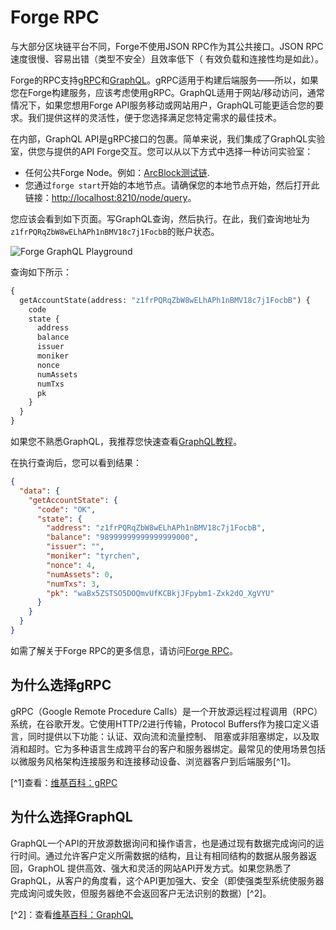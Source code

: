 # Forge RPC

与大部分区块链平台不同，Forge不使用JSON RPC作为其公共接口。JSON RPC速度很慢、容易出错（类型不安全）且效率低下（ 有效负载和连接性均是如此）。

Forge的RPC支持[gRPC](https://grpc.io/)和[GraphQL](https://graphql.org/)。gRPC适用于构建后端服务——所以，如果您在Forge构建服务，应该考虑使用gRPC。GraphQL适用于网站/移动访问，通常情况下，如果您想用Forge API服务移动或网站用户，GraphQL可能更适合您的要求。我们提供这样的灵活性，便于您选择满足您特定需求的最佳技术。

在内部，GraphQL API是gRPC接口的包裹。简单来说，我们集成了GraphQL实验室，供您与提供的API Forge交互。您可以从以下方式中选择一种访问实验室：

* 任何公共Forge Node。例如：[ArcBlock测试链](http://abt-test.arcblock.co:8210/node/query).
* 您通过`forge start`开始的本地节点。请确保您的本地节点开始，然后打开此链接：[http://localhost:8210/node/query](http://localhost:8210/node/query)。

您应该会看到如下页面。写GraphQL查询，然后执行。在此，我们查询地址为`z1frPQRqZbW8wELhAPh1nBMV18c7j1FocbB`的账户状态。

![Forge GraphQL Playground](../assets/images/forge_playground.jpg)

查询如下所示：

```graphql
{
  getAccountState(address: "z1frPQRqZbW8wELhAPh1nBMV18c7j1FocbB") {
    code
    state {
      address
      balance
      issuer
      moniker
      nonce
      numAssets
      numTxs
      pk
    }
  }
}
```

如果您不熟悉GraphQL，我推荐您快速查看[GraphQL教程](https://www.graphql.com/tutorials/)。

在执行查询后，您可以看到结果：

```json
{
  "data": {
    "getAccountState": {
      "code": "OK",
      "state": {
        "address": "z1frPQRqZbW8wELhAPh1nBMV18c7j1FocbB",
        "balance": "98999999999999999000",
        "issuer": "",
        "moniker": "tyrchen",
        "nonce": 4,
        "numAssets": 0,
        "numTxs": 3,
        "pk": "waBx5ZSTSO5DOQmvUfKCBkjJFpybm1-Zxk2dO_XgVYU"
      }
    }
  }
}
```

如需了解关于Forge RPC的更多信息，请访问[Forge RPC](../rpc/)。

## 为什么选择gRPC

gRPC（Google Remote Procedure Calls）是一个开放源远程过程调用（RPC）系统，在谷歌开发。它使用HTTP/2进行传输，Protocol Buffers作为接口定义语言，同时提供以下功能：认证、双向流和流量控制、 阻塞或非阻塞绑定，以及取消和超时。它为多种语言生成跨平台的客户和服务器绑定。最常见的使用场景包括以微服务风格架构连接服务和连接移动设备、浏览器客户到后端服务[^1]。

[^1]查看：[维基百科：gRPC](https://en.wikipedia.org/wiki/GRPC)

## 为什么选择GraphQL

GraphQL一个API的开放源数据询问和操作语言，也是通过现有数据完成询问的运行时间。通过允许客户定义所需数据的结构，且让有相同结构的数据从服务器返回，GraphOL 提供高效、强大和灵活的网站API开发方式。如果您熟悉了GraphQL，从客户的角度看，这个API更加强大、安全（即使强类型系统使服务器完成询问或失败，但服务器绝不会返回客户无法识别的数据）[^2]。

[^2]：查看[维基百科：GraphQL]([https://en.wikipedia.org/wiki/GRPC](https://en.wikipedia.org/wiki/GraphQL))
<!--stackedit_data:
eyJoaXN0b3J5IjpbLTEyNDY2MDA1NjYsLTE2ODM3NDY2MzgsNz
Y0MzY1MDIxLDE5MzY5OTk3NTQsLTE1OTMzNTY1MjAsMTk5MTg1
MDQ2OCwxNjY0MzA2OTc1XX0=
-->
